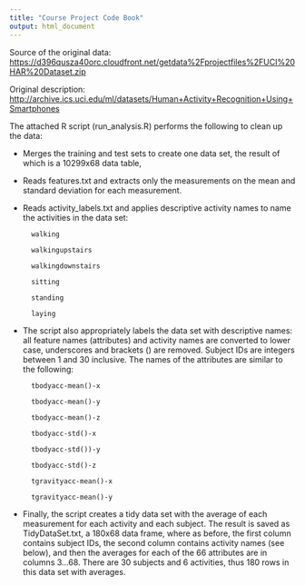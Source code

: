 ```yaml
---
title: "Course Project Code Book"
output: html_document
---
```


Source of the original data: https://d396qusza40orc.cloudfront.net/getdata%2Fprojectfiles%2FUCI%20HAR%20Dataset.zip

Original description: http://archive.ics.uci.edu/ml/datasets/Human+Activity+Recognition+Using+Smartphones

The attached R script (run_analysis.R) performs the following to clean up the data:

* Merges the training and test sets to create one data set, the result of which is a 10299x68 data table, 

* Reads features.txt and extracts only the measurements on the mean and standard deviation for each measurement. 

* Reads activity_labels.txt and applies descriptive activity names to name the activities in the data set:

        walking
        
        walkingupstairs
        
        walkingdownstairs
        
        sitting
        
        standing
        
        laying

* The script also appropriately labels the data set with descriptive names: all feature names (attributes) and activity names are converted to lower case, underscores and brackets () are removed. Subject IDs are integers between 1 and 30 inclusive. The names of the attributes are similar to the following:

        tbodyacc-mean()-x 
        
        tbodyacc-mean()-y 
        
        tbodyacc-mean()-z 
        
        tbodyacc-std()-x 
        
        tbodyacc-std())-y 
        
        tbodyacc-std()-z 
        
        tgravityacc-mean()-x 
        
        tgravityacc-mean()-y

* Finally, the script creates a tidy data set with the average of each measurement for each activity and each subject. The result is saved as TidyDataSet.txt, a 180x68 data frame, where as before, the first column contains subject IDs, the second column contains activity names (see below), and then the averages for each of the 66 attributes are in columns 3...68. There are 30 subjects and 6 activities, thus 180 rows in this data set with averages.

